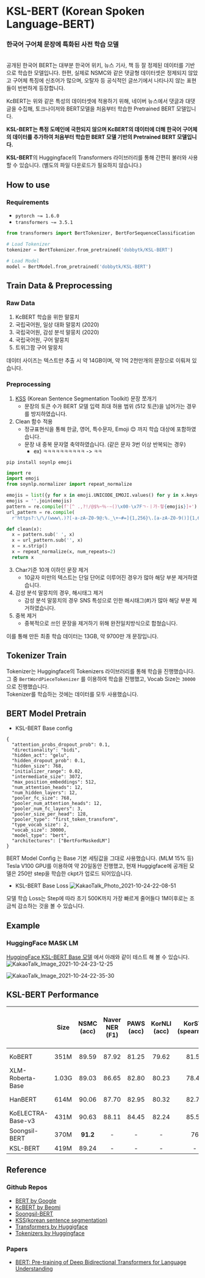 # KSL-BERT (Korean Spoken Language-BERT)

### 한국어 구어체 문장에 특화된 사전 학습 모델

<br>
공개된 한국어 BERT는 대부분 한국어 위키, 뉴스 기사, 책 등 잘 정제된 데이터를 기반으로 학습한 모델입니다. 한편, 실제로 NSMC와 같은 댓글형 데이터셋은 정제되지 않았고 구어체 특징에 신조어가 많으며, 오탈자 등 공식적인 글쓰기에서 나타나지 않는 표현들이 빈번하게 등장합니다.

KcBERT는 위와 같은 특성의 데이터셋에 적용하기 위해, 네이버 뉴스에서 댓글과 대댓글을 수집해, 토크나이저와 BERT모델을 처음부터 학습한 Pretrained BERT 모델입니다.

**KSL-BERT는 특정 도메인에 국한되지 않으며 KcBERT의 데이터에 더해 한국어 구어체의 데이터를 추가하여 처음부터 학습한 BERT 모델 기반의 Pretrained BERT 모델입니다.**

**KSL-BERT**의 Huggingface의 Transformers 라이브러리를 통해 간편히 불러와 사용할 수 있습니다. (별도의 파일 다운로드가 필요하지 않습니다.) <br>

## How to use

### Requirements

- `pytorch ~= 1.6.0`
- `transformers ~= 3.5.1`

```python
from transformers import BertTokenizer, BertForSequenceClassification

# Load Tokenizer
tokenizer = BertTokenizer.from_pretrained('dobbytk/KSL-BERT')

# Load Model
model = BertModel.from_pretrained('dobbytk/KSL-BERT')
```

## Train Data & Preprocessing

### Raw Data

1. KcBERT 학습을 위한 말뭉치
2. 국립국어원, 일상 대화 말뭉치 (2020)
3. 국립국어원, 감성 분석 말뭉치 (2020)
4. 국립국어원, 구어 말뭉치
5. 트위그팜 구어 말뭉치

데이터 사이즈는 텍스트만 추출 시 약 14GB이며, 약 1억 2천만개의 문장으로 이뤄져 있습니다.

### Preprocessing

1. [KSS](https://github.com/hyunwoongko/kss) (Korean Sentence Segmentation Toolkit) 문장 쪼개기
   - 문장의 토큰 수가 BERT 모델 입력 최대 허용 범위 (512 토큰)을 넘어가는 경우를 방지하였습니다.
2. Clean 함수 적용
   - 정규표현식을 통해 한글, 영어, 특수문자, Emoji 😊 까지 학습 대상에 포함하였습니다.
   - 문장 내 중복 문자열 축약하였습니다. (같은 문자 3번 이상 반복되는 경우)
     - ex) `ㅋㅋㅋㅋㅋㅋㅋㅋㅋㅋ` -> `ㅋㅋ`

```shell
pip install soynlp emoji
```

```python
import re
import emoji
from soynlp.normalizer import repeat_normalize

emojis = list({y for x in emoji.UNICODE_EMOJI.values() for y in x.keys()})
emojis = ''.join(emojis)
pattern = re.compile(f'[^ .,?!/@$%~％·∼()\x00-\x7Fㄱ-ㅣ가-힣{emojis}]+')
url_pattern = re.compile(
  r'https?:\/\/(www\.)?[-a-zA-Z0-9@:%._\+~#=]{1,256}\.[a-zA-Z0-9()]{1,6}\b([-a-zA-Z0-9()@:%_\+.~#?&//=]*)')

def clean(x):
  x = pattern.sub(' ', x)
  x = url_pattern.sub('', x)
  x = x.strip()
  x = repeat_normalize(x, num_repeats=2)
  return x
```

3. Char기준 10개 이하인 문장 제거
   - 10글자 미만의 텍스트는 단일 단어로 이루어진 경우가 많아 해당 부분 제거하였습니다.
4. 감성 분석 말뭉치의 경우, 해시태그 제거
   - 감성 분석 말뭉치의 경우 SNS 특성으로 인한 해시태그(#)가 많아 해당 부분 제거하였습니다.
5. 중복 제거
   - 중복적으로 쓰인 문장을 제거하기 위해 완전일치방식으로 합쳤습니다.

이를 통해 만든 최종 학습 데이터는 13GB, 약 9700만 개 문장입니다.

## Tokenizer Train

Tokenizer는 Huggingface의 Tokenizers 라이브러리를 통해 학습을 진행했습니다.<br>
그 중 `BertWordPieceTokenizer` 를 이용하여 학습을 진행했고, Vocab Size는 `30000` 으로 진행했습니다.<br>
Tokenizer를 학습하는 것에는 데이터를 모두 사용했습니다.

## BERT Model Pretrain

- KSL-BERT Base config

```
{
  "attention_probs_dropout_prob": 0.1,
  "directionality": "bidi",
  "hidden_act": "gelu",
  "hidden_dropout_prob": 0.1,
  "hidden_size": 768,
  "initializer_range": 0.02,
  "intermediate_size": 3072,
  "max_position_embeddings": 512,
  "num_attention_heads": 12,
  "num_hidden_layers": 12,
  "pooler_fc_size": 768,
  "pooler_num_attention_heads": 12,
  "pooler_num_fc_layers": 3,
  "pooler_size_per_head": 128,
  "pooler_type": "first_token_transform",
  "type_vocab_size": 2,
  "vocab_size": 30000,
  "model_type": "bert",
  "architectures": ["BertForMaskedLM"]
}
```

BERT Model Config 는 Base 기본 세팅값을 그대로 사용했습니다. (MLM 15% 등)<br>
Tesla V100 GPU를 이용하여 약 20일동안 진행했고, 현재 Huggigface에 공개된 모델은 250만 step을 학습한 ckpt가 업로드 되어있습니다.

- KSL-BERT Base Loss
  ![KakaoTalk_Photo_2021-10-24-22-08-51](https://user-images.githubusercontent.com/51789449/138595627-32df7639-bd4d-4da5-a9ab-4c5cdaa5ab00.png)

모델 학습 Loss는 Step에 따라 초기 500K까지 가장 빠르게 줄어들다 1M이후로는 조금씩 감소하는 것을 볼 수 있습니다.

## Example

### HuggingFace MASK LM

[HuggingFace KSL-BERT Base 모델](https://huggingface.co/dobbytk/KSL-BERT) 에서 아래와 같이 테스트 해 볼 수 있습니다.
![KakaoTalk_Image_2021-10-24-23-12-25](https://user-images.githubusercontent.com/51789449/138597972-169144db-df31-4fac-8755-b9b318ba0d9d.png)

![KakaoTalk_Image_2021-10-24-22-35-30](https://user-images.githubusercontent.com/51789449/138596570-18f19530-bbe9-41fa-be99-71a3ee0b30e8.png)

## KSL-BERT Performance

|                   | Size  | **NSMC**<br/>(acc) | **Naver NER**<br/>(F1) | **PAWS**<br/>(acc) | **KorNLI**<br/>(acc) | **KorSTS**<br/>(spearman) | **Question Pair**<br/>(acc) | **KorQuaD (Dev)**<br/>(EM/F1) | **Korean-Hate-Speech (Dev)**<br/>(F1) |
| :---------------- | :---: | :----------------: | :--------------------: | :----------------: | :------------------: | :-----------------------: | :-------------------------: | :---------------------------: | :-----------------------------------: |
| KoBERT            | 351M  |       89.59        |         87.92          |       81.25        |        79.62         |           81.59           |            94.85            |         51.75 / 79.15         |                 66.21                 |
| XLM-Roberta-Base  | 1.03G |       89.03        |         86.65          |       82.80        |        80.23         |           78.45           |            93.80            |         64.70 / 88.94         |                 64.06                 |
| HanBERT           | 614M  |       90.06        |         87.70          |       82.95        |        80.32         |           82.73           |            94.72            |         78.74 / 92.02         |                 68.32                 |
| KoELECTRA-Base-v3 | 431M  |       90.63        |         88.11          |       84.45        |        82.24         |           85.53           |            95.25            |         84.83 / 93.45         |                 67.61                 |
| Soongsil-BERT     | 370M  |      **91.2**      |           -            |         -          |          -           |            76             |             94              |               -               |                **69**                 |
| KSL-BERT          | 419M  |       89.24        |           -            |         -          |          -           |             -             |              -              |               -               |                 67.30                 |

## Reference

### Github Repos

- [BERT by Google](https://github.com/google-research/bert)
- [KcBERT by Beomi](https://github.com/Beomi/KcBERT)
- [Soongsil-BERT](https://github.com/jason9693/Soongsil-BERT)
- [KSS(korean sentence segmentation)](https://github.com/hyunwoongko/kss)
- [Transformers by Huggigface](https://github.com/huggingface/transformers)
- [Tokenizers by Huggingface](https://github.com/huggingface/tokenizers)

### Papers

- [BERT: Pre-training of Deep Bidirectional Transformers for Language Understanding](https://arxiv.org/abs/1810.04805)

